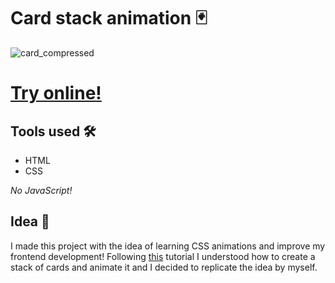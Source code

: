 # Card stack animation 🃏
![card_compressed](https://user-images.githubusercontent.com/30263316/222968086-3f116b3b-b5b9-414e-b2cc-baf46847354a.gif)
# [Try online!](https://alesbe.github.io/card-stack-animaiton/)

## Tools used 🛠️
- HTML
- CSS

*No JavaScript!*

## Idea 🧠
I made this project with the idea of learning CSS animations and improve my frontend development! Following [this](https://www.youtube.com/watch?v=6TYkDy54q4E) tutorial I understood how to create a stack of cards and animate it and I decided to replicate the idea by myself.
